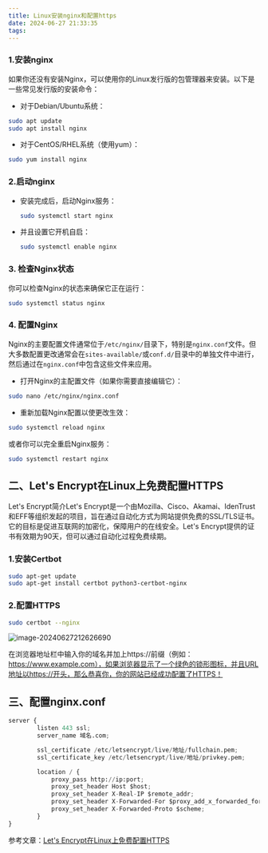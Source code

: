 ```yaml
---
title: Linux安装nginx和配置https
date: 2024-06-27 21:33:35
tags:
---
```


### 1.安装nginx

如果你还没有安装Nginx，可以使用你的Linux发行版的包管理器来安装。以下是一些常见发行版的安装命令：

- 对于Debian/Ubuntu系统：

```bash
sudo apt update  
sudo apt install nginx
```

- 对于CentOS/RHEL系统（使用yum）：

```bash
sudo yum install nginx
```

### 2.启动nginx

- 安装完成后，启动Nginx服务：

  ```bash
  sudo systemctl start nginx
  ```

- 并且设置它开机自启：

  ```bash
  sudo systemctl enable nginx
  ```

### 3. 检查Nginx状态

你可以检查Nginx的状态来确保它正在运行：

```bash
sudo systemctl status nginx
```

### 4. 配置Nginx

Nginx的主要配置文件通常位于`/etc/nginx/`目录下，特别是`nginx.conf`文件。但大多数配置更改通常会在`sites-available/`或`conf.d/`目录中的单独文件中进行，然后通过在`nginx.conf`中包含这些文件来应用。

- 打开Nginx的主配置文件（如果你需要直接编辑它）：

```bash
sudo nano /etc/nginx/nginx.conf
```

- 重新加载Nginx配置以使更改生效：

```bash
sudo systemctl reload nginx
```

或者你可以完全重启Nginx服务：

```bash
sudo systemctl restart nginx
```



## 二、Let's Encrypt在Linux上免费配置HTTPS

Let's Encrypt简介Let's Encrypt是一个由Mozilla、Cisco、Akamai、IdenTrust和EFF等组织发起的项目，旨在通过自动化方式为网站提供免费的SSL/TLS证书。它的目标是促进互联网的加密化，保障用户的在线安全。Let's Encrypt提供的证书有效期为90天，但可以通过自动化过程免费续期。

### 1.安装Certbot

```bash
sudo apt-get update
sudo apt-get install certbot python3-certbot-nginx
```

### 2.配置HTTPS

```bash
sudo certbot --nginx
```

![image-20240627212626690](https://ruiyeclub.oss-cn-shenzhen.aliyuncs.com/picgo/image-20240627212626690.png)

在浏览器地址栏中输入你的域名并加上https://前缀（例如：https://www.example.com），如果浏览器显示了一个绿色的锁形图标，并且URL地址以https://开头，那么恭喜你，你的网站已经成功配置了HTTPS！

## 三、配置nginx.conf

```python
server {
		listen 443 ssl;
		server_name 域名.com;

		ssl_certificate /etc/letsencrypt/live/地址/fullchain.pem;
		ssl_certificate_key /etc/letsencrypt/live/地址/privkey.pem;

		location / {
			proxy_pass http://ip:port;
			proxy_set_header Host $host;
			proxy_set_header X-Real-IP $remote_addr;
			proxy_set_header X-Forwarded-For $proxy_add_x_forwarded_for;
			proxy_set_header X-Forwarded-Proto $scheme;
		}
}
```

参考文章：[Let's Encrypt在Linux上免费配置HTTPS](https://zhuanlan.zhihu.com/p/696518542)